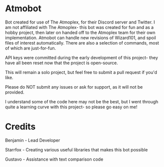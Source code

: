 # Atmobot
Bot created for use of The Atmoplex, for their Discord server and Twitter. I am not affiliated with The Atmoplex- this bot was created for fun and as a hobby project, then later on handed off to the Atmoplex team for their own implementation. Atmobot can handle new revisions of Wizard101, and spoil files of interest automatically. There are also a selection of commands, most of which are just-for-fun.

API keys were committed during the early development of this project- they have all been reset now that the project is open-source.

This will remain a solo project, but feel free to submit a pull request if you'd like.

Please do NOT submit any issues or ask for support, as it will not be provided.

I understand some of the code here may not be the best, but I went through quite a learning curve with this project- so please go easy on me!

# Credits
Benjamin - Lead Developer

Starrfox - Creating various useful libraries that makes this bot possible

Gustavo - Assistance with text comparison code
